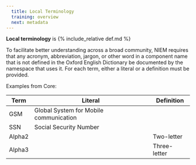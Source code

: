 ```yaml
---
  title: Local Terminology
  training: overview
  next: metadata
---
```


**Local terminology** is {% include_relative def.md %}

To facilitate better understanding across a broad community, NIEM requires that any acronym, abbreviation, jargon, or other word in a component name that is not defined in the Oxford English Dictionary be documented by the namespace that uses it.  For each term, either a literal or a definition must be provided.

Examples from Core:

| Term | Literal | Definition |
| ---- | ------- | ---------- |
| GSM  | Global System for Mobile communication | |
| SSN | Social Security Number | |
| Alpha2 | | Two-letter |
| Alpha3 | | Three-letter |
